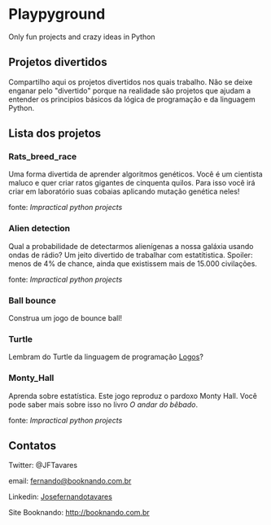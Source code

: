 # Playpyground

Only fun projects and crazy ideas in Python

## Projetos divertidos

Compartilho aqui os projetos divertidos nos quais trabalho. Não se deixe enganar pelo "divertido" porque na realidade são projetos que ajudam a entender os principios básicos da lógica de programação e da linguagem Python.

## Lista dos projetos

### Rats_breed_race
Uma forma divertida de aprender algoritmos genéticos. Você é um cientista maluco e quer criar ratos gigantes de cinquenta quilos. Para isso você irá criar em laboratório suas cobaias aplicando mutação genética neles!

fonte: *Impractical python projects*


### Alien detection
Qual a probabilidade de detectarmos alienígenas a nossa galáxia usando ondas de rádio? Um jeito divertido de trabalhar com estatítistica. Spoiler: menos de 4% de chance, ainda que existissem mais de 15.000 civilações.

fonte: *Impractical python projects*

### Ball bounce
Construa um jogo de bounce ball!

### Turtle
Lembram do Turtle da linguagem de programação [Logos](https://en.wikipedia.org/wiki/Logo_(programming_language))?

### Monty_Hall
Aprenda sobre estatística. Este jogo reproduz o pardoxo Monty Hall. Você pode
 saber mais sobre isso no livro _O andar do bêbado_.

fonte: *Impractical python projects*


## Contatos

Twitter: @JFTavares

email: fernando@booknando.com.br

Linkedin: [Josefernandotavares](https://www.linkedin.com/in/josefernandotavares/)

Site Booknando: <http://booknando.com.br>
